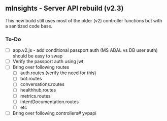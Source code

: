 ## mInsights - Server API rebuild (v2.3)
This new build still uses most of the older (v2) controller functions but with a sanitized code base.

### To-Do
- [ ] app.v2.js - add conditional passport auth (MS ADAL vs DB user auth) should be easy to swap
- [ ] Verify the passport auth using jwt
- [ ] Bring over following routes
  - [ ] auth.routes (verify the need for this)
  - [ ] bot.routes
  - [ ] conversations.routes
  - [ ] healthhub,routes
  - [ ] metrics.routes
  - [ ] intentDocumentation.routes
  - [ ] etc
- [ ] Bring over following controllers#   y v p a p i  
 